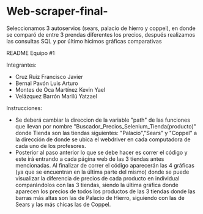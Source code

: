 # Web-scraper-final-
Seleccionamos 3 autoservios (sears, palacio de hierro y coppel), en donde se comparó de entre 3 prendas diferentes los precios, después realizamos las consultas SQL y por último hicimos gráficas comparativas  

README
Equipo #1

Integrantes: 
- Cruz Ruiz Francisco Javier
- Bernal Pavón Luis Arturo
- Montes de Oca Martínez Kevin Yael
- Velázquez Barrón Marilú Yatzael

Instrucciones:
- Se deberá cambiar la direccion de la variable "path" de las funciones que llevan por nombre 
"Buscador_Precios_Selenium_Tienda(producto)" donde Tienda son las tiendas siguientes: "Palacio","Sears" y "Coppel" a la 
dirección de donde se ubica el webdriver en cada computadora de cada uno de los profesores. 
- Posterior al paso anterior lo que se debe hacer es correr el código y este irá entrando a cada página web de las 3 tiendas
antes mencionadas. Al finalizar de correr el código aparecerán las 4 gráficas (ya que se encuentran en la última parte del 
mismo) donde se puede visualizar la diferencia de precios de cada producto en individual comparándolos con las 3 tiendas, 
siendo la última gráfica donde aparecen los precios de todos los productos de las 3 tiendas donde las barras más altas 
son las de Palacio de Hierro, siguiendo con las de Sears y las más chicas las de Coppel.
